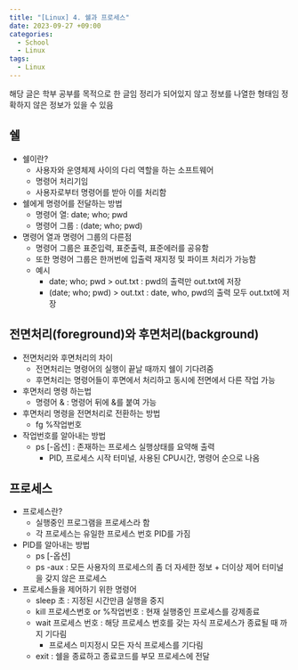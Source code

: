 ```yaml
---
title: "[Linux] 4. 쉘과 프로세스"
date: 2023-09-27 +09:00
categories:
  - School
  - Linux
tags:
  - Linux
---
```

해당 글은 학부 공부를 목적으로 한 글임
정리가 되어있지 않고 정보를 나열한 형태임
정확하지 않은 정보가 있을 수 있음

## 쉘
* 쉘이란?
  * 사용자와 운영체제 사이의 다리 역할을 하는 소프트웨어
  * 명령어 처리기임
  * 사용자로부터 명령어를 받아 이를 처리함
* 쉘에게 명령어를 전달하는 방법
  * 명령어 열: date; who; pwd
  * 명령어 그룹 : (date; who; pwd)
* 명령어 열과 명령어 그룹의 다른점
  * 명령어 그룹은 표준입력, 표준출력, 표준에러를 공유함
  * 또한 명령어 그룹은 한꺼번에 입출력 재지정 및 파이프 처리가 가능함
  * 예시
    * date; who; pwd > out.txt : pwd의 출력만 out.txt에 저장
    * (date; who; pwd) > out.txt : date, who, pwd의 출력 모두 out.txt에 저장

## 전면처리(foreground)와 후면처리(background)
* 전면처리와 후면처리의 차이
  * 전면처리는 명령어의 실행이 끝날 때까지 쉘이 기다려줌
  * 후면처리는 명령어들이 후면에서 처리하고 동시에 전면에서 다른 작업 가능
* 후면처리 명령 하는법
  * 명령어 & : 명령어 뒤에 &를 붙여 가능
* 후면처리 명령을 전면처리로 전환하는 방법
  * fg %작업번호
* 작업번호를 알아내는 방법
  * ps [-옵션] : 존재하는 프로세스 실행상태를 요약해 출력
    * PID, 프로세스 시작 터미널, 사용된 CPU시간, 명령어 순으로 나옴

## 프로세스
* 프로세스란?
  * 실행중인 프로그램을 프로세스라 함
  * 각 프로세스는 유일한 프로세스 번호 PID를 가짐
* PID를 알아내는 방법
  * ps [-옵션]
  * ps -aux : 모든 사용자의 프로세스의 좀 더 자세한 정보 + 더이상 제어 터미널을 갖지 않은 프로세스
* 프로세스들을 제어하기 위한 명령어
  * sleep 초 : 지정된 시간만큼 실행을 중지
  * kill 프로세스번호 or %작업번호 : 현재 실행중인 프로세스를 강제종료
  * wait 프로세스 번호 : 해당 프로세스 번호를 갖는 자식 프로세스가 종료될 때 까지 기다림
    * 프로세스 미지정시 모든 자식 프로세스를 기다림
  * exit : 쉘을 종료하고 종료코드를 부모 프로세스에 전달